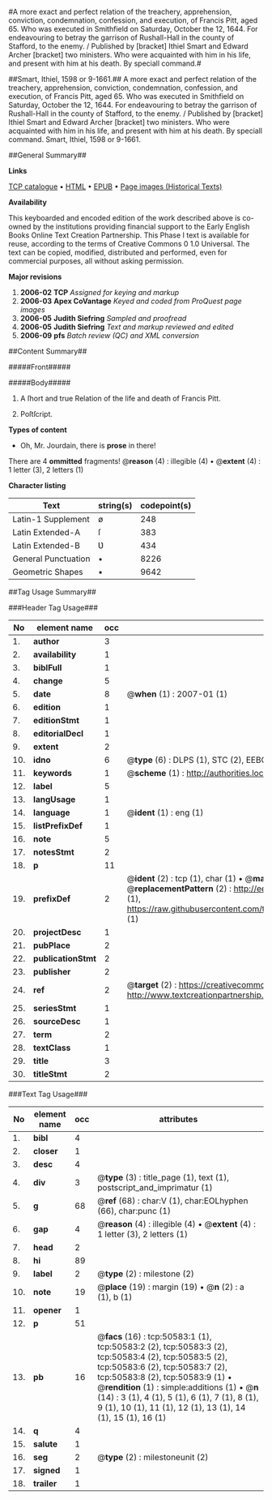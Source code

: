 #A more exact and perfect relation of the treachery, apprehension, conviction, condemnation, confession, and execution, of Francis Pitt, aged 65. Who was executed in Smithfield on Saturday, October the 12, 1644. For endeavouring to betray the garrison of Rushall-Hall in the county of Stafford, to the enemy. / Published by [bracket] Ithiel Smart and Edward Archer [bracket] two ministers. Who were acquainted with him in his life, and present with him at his death. By speciall command.#

##Smart, Ithiel, 1598 or 9-1661.##
A more exact and perfect relation of the treachery, apprehension, conviction, condemnation, confession, and execution, of Francis Pitt, aged 65. Who was executed in Smithfield on Saturday, October the 12, 1644. For endeavouring to betray the garrison of Rushall-Hall in the county of Stafford, to the enemy. / Published by [bracket] Ithiel Smart and Edward Archer [bracket] two ministers. Who were acquainted with him in his life, and present with him at his death. By speciall command.
Smart, Ithiel, 1598 or 9-1661.

##General Summary##

**Links**

[TCP catalogue](http://www.ota.ox.ac.uk/tcp/)  • 
[HTML](http://tei.it.ox.ac.uk/tcp/Texts-HTML/free/A71/A71040.html)  • 
[EPUB](http://tei.it.ox.ac.uk/tcp/Texts-EPUB/free/A71/A71040.epub) • 
[Page images (Historical Texts)](https://data.historicaltexts.jisc.ac.uk/view?pubId=eebo-11901340e&pageId=eebo-11901340e-50583-1)

**Availability**

This keyboarded and encoded edition of the
	       work described above is co-owned by the institutions
	       providing financial support to the Early English Books
	       Online Text Creation Partnership. This Phase I text is
	       available for reuse, according to the terms of Creative
	       Commons 0 1.0 Universal. The text can be copied,
	       modified, distributed and performed, even for
	       commercial purposes, all without asking permission.

**Major revisions**

1. __2006-02__ __TCP__ *Assigned for keying and markup*
1. __2006-03__ __Apex CoVantage__ *Keyed and coded from ProQuest page images*
1. __2006-05__ __Judith Siefring__ *Sampled and proofread*
1. __2006-05__ __Judith Siefring__ *Text and markup reviewed and edited*
1. __2006-09__ __pfs__ *Batch review (QC) and XML conversion*

##Content Summary##

#####Front#####

#####Body#####

1. A ſhort and true Relation of the life and death of Francis Pitt.

1. Poſtſcript.

**Types of content**

  * Oh, Mr. Jourdain, there is **prose** in there!

There are 4 **ommitted** fragments! 
 @__reason__ (4) : illegible (4)  •  @__extent__ (4) : 1 letter (3), 2 letters (1)

**Character listing**


|Text|string(s)|codepoint(s)|
|---|---|---|
|Latin-1 Supplement|ø|248|
|Latin Extended-A|ſ|383|
|Latin Extended-B|Ʋ|434|
|General Punctuation|•|8226|
|Geometric Shapes|▪|9642|

##Tag Usage Summary##

###Header Tag Usage###

|No|element name|occ|attributes|
|---|---|---|---|
|1.|__author__|3||
|2.|__availability__|1||
|3.|__biblFull__|1||
|4.|__change__|5||
|5.|__date__|8| @__when__ (1) : 2007-01 (1)|
|6.|__edition__|1||
|7.|__editionStmt__|1||
|8.|__editorialDecl__|1||
|9.|__extent__|2||
|10.|__idno__|6| @__type__ (6) : DLPS (1), STC (2), EEBO-CITATION (1), OCLC (1), VID (1)|
|11.|__keywords__|1| @__scheme__ (1) : http://authorities.loc.gov/ (1)|
|12.|__label__|5||
|13.|__langUsage__|1||
|14.|__language__|1| @__ident__ (1) : eng (1)|
|15.|__listPrefixDef__|1||
|16.|__note__|5||
|17.|__notesStmt__|2||
|18.|__p__|11||
|19.|__prefixDef__|2| @__ident__ (2) : tcp (1), char (1)  •  @__matchPattern__ (2) : ([0-9\-]+):([0-9IVX]+) (1), (.+) (1)  •  @__replacementPattern__ (2) : http://eebo.chadwyck.com/downloadtiff?vid=$1&page=$2 (1), https://raw.githubusercontent.com/textcreationpartnership/Texts/master/tcpchars.xml#$1 (1)|
|20.|__projectDesc__|1||
|21.|__pubPlace__|2||
|22.|__publicationStmt__|2||
|23.|__publisher__|2||
|24.|__ref__|2| @__target__ (2) : https://creativecommons.org/publicdomain/zero/1.0/ (1), http://www.textcreationpartnership.org/docs/. (1)|
|25.|__seriesStmt__|1||
|26.|__sourceDesc__|1||
|27.|__term__|2||
|28.|__textClass__|1||
|29.|__title__|3||
|30.|__titleStmt__|2||


###Text Tag Usage###

|No|element name|occ|attributes|
|---|---|---|---|
|1.|__bibl__|4||
|2.|__closer__|1||
|3.|__desc__|4||
|4.|__div__|3| @__type__ (3) : title_page (1), text (1), postscript_and_imprimatur (1)|
|5.|__g__|68| @__ref__ (68) : char:V (1), char:EOLhyphen (66), char:punc (1)|
|6.|__gap__|4| @__reason__ (4) : illegible (4)  •  @__extent__ (4) : 1 letter (3), 2 letters (1)|
|7.|__head__|2||
|8.|__hi__|89||
|9.|__label__|2| @__type__ (2) : milestone (2)|
|10.|__note__|19| @__place__ (19) : margin (19)  •  @__n__ (2) : a (1), b (1)|
|11.|__opener__|1||
|12.|__p__|51||
|13.|__pb__|16| @__facs__ (16) : tcp:50583:1 (1), tcp:50583:2 (2), tcp:50583:3 (2), tcp:50583:4 (2), tcp:50583:5 (2), tcp:50583:6 (2), tcp:50583:7 (2), tcp:50583:8 (2), tcp:50583:9 (1)  •  @__rendition__ (1) : simple:additions (1)  •  @__n__ (14) : 3 (1), 4 (1), 5 (1), 6 (1), 7 (1), 8 (1), 9 (1), 10 (1), 11 (1), 12 (1), 13 (1), 14 (1), 15 (1), 16 (1)|
|14.|__q__|4||
|15.|__salute__|1||
|16.|__seg__|2| @__type__ (2) : milestoneunit (2)|
|17.|__signed__|1||
|18.|__trailer__|1||
